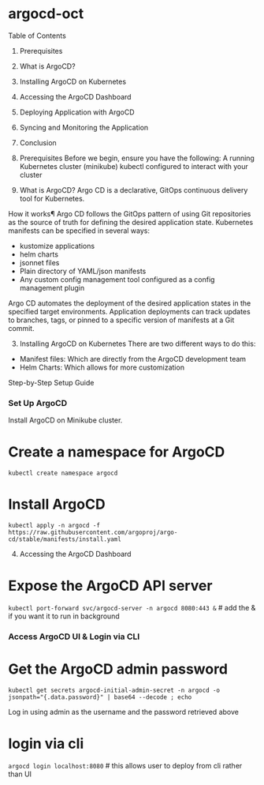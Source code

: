 # argocd-oct

Table of Contents
1. Prerequisites
2. What is ArgoCD?
3. Installing ArgoCD on Kubernetes
4. Accessing the ArgoCD Dashboard
5. Deploying Application with ArgoCD
6. Syncing and Monitoring the Application
7. Conclusion

1. Prerequisites
Before we begin, ensure you have the following:
A running Kubernetes cluster (minikube)
kubectl configured to interact with your cluster 

2. What is ArgoCD?
Argo CD is a declarative, GitOps continuous delivery tool for Kubernetes.

How it works¶
Argo CD follows the GitOps pattern of using Git repositories as the source of truth for defining the desired application state. Kubernetes manifests can be specified in several ways:

- kustomize applications
- helm charts
- jsonnet files
- Plain directory of YAML/json manifests
- Any custom config management tool configured as a config management plugin

Argo CD automates the deployment of the desired application states in the specified target environments. Application deployments can track updates to branches, tags, or pinned to a specific version of manifests at a Git commit.

3. Installing ArgoCD on Kubernetes
There are two different ways to do this:
- Manifest files: Which are directly from the ArgoCD development team 
- Helm Charts: Which allows for more customization

Step-by-Step Setup Guide

### Set Up ArgoCD ###
Install ArgoCD on Minikube cluster.

# Create a namespace for ArgoCD
`kubectl create namespace argocd`

# Install ArgoCD
`kubectl apply -n argocd -f https://raw.githubusercontent.com/argoproj/argo-cd/stable/manifests/install.yaml`

4. Accessing the ArgoCD Dashboard
# Expose the ArgoCD API server
`kubectl port-forward svc/argocd-server -n argocd 8080:443 &` # add the & if you want it to run in background

### Access ArgoCD UI & Login via CLI ###

# Get the ArgoCD admin password
`kubectl get secrets argocd-initial-admin-secret -n argocd -o jsonpath="{.data.password}" | base64 --decode ; echo`

Log in using admin as the username and the password retrieved above

# login via cli 
`argocd login localhost:8080` # this allows user to deploy from cli rather than UI


